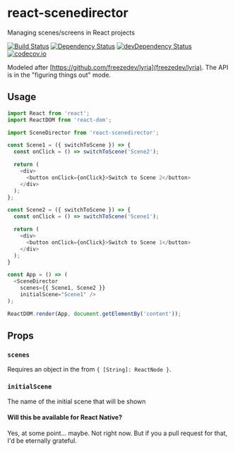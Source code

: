 # react-scenedirector
Managing scenes/screens in React projects

[![Build Status](https://travis-ci.org/frostney/react-scenedirector.svg?branch=master)](https://travis-ci.org/frostney/react-scenedirector) [![Dependency Status](https://david-dm.org/frostney/react-scenedirector.svg)](https://david-dm.org/frostney/react-scenedirector) [![devDependency Status](https://david-dm.org/frostney/react-scenedirector/dev-status.svg)](https://david-dm.org/frostney/react-scenedirector#info=devDependencies) [![codecov.io](https://codecov.io/github/frostney/react-scenedirector/coverage.svg?branch=master)](https://codecov.io/github/frostney/react-scenedirector?branch=master)


Modeled after [https://github.com/freezedev/lyria](freezedev/lyria).
The API is in the "figuring things out" mode.

## Usage
```javascript
import React from 'react';
import ReactDOM from 'react-dom';

import SceneDirector from 'react-scenedirector';

const Scene1 = ({ switchToScene }) => {
  const onClick = () => switchToScene('Scene2');

  return (
    <div>
      <button onClick={onClick}>Switch to Scene 2</button>
    </div>
  );
};

const Scene2 = ({ switchToScene }) => {
  const onClick = () => switchToScene('Scene1');

  return (
    <div>
      <button onClick={onClick}>Switch to Scene 1</button>
    </div>
  );
}

const App = () => (
  <SceneDirector
    scenes={{ Scene1, Scene2 }}
    initialScene="Scene1" />
);

ReactDOM.render(App, document.getElementBy('content'));
```

## Props
### `scenes`
Requires an object in the from `{ [String]: ReactNode }`.

### `initialScene`
The name of the initial scene that will be shown

#### Will this be available for React Native?
Yes, at some point... maybe. Not right now. But if you a pull request for that, I'd be eternally grateful.
